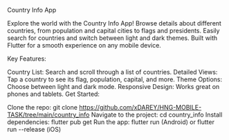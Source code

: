 Country Info App

Explore the world with the Country Info App!  Browse details about different countries, from population and capital cities to flags and presidents.  Easily search for countries and switch between light and dark themes.  Built with Flutter for a smooth experience on any mobile device.

Key Features:

Country List: Search and scroll through a list of countries.
Detailed Views: Tap a country to see its flag, population, capital, and more.
Theme Options: Choose between light and dark mode.
Responsive Design: Works great on phones and tablets.
Get Started:

Clone the repo: git clone https://github.com/xDAREY/HNG-MOBILE-TASK/tree/main/country_info
Navigate to the project: cd country_info
Install dependencies: flutter pub get
Run the app: flutter run (Android) or flutter run --release (iOS)
